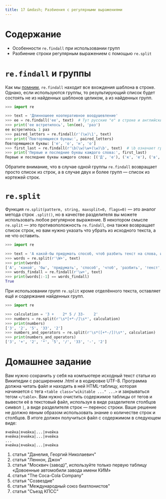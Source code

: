 ```yaml
---
title: 17 &mdash; Разбиения с регулярными выражениями
---
```


# Содержание

* Особенности `re.findall` при использовании групп
* Разбиение строки регулярным выражением с помощью `re.split`

# `re.findall` и группы

Как мы [помним](/16/), `re.findall` находит все вхождения шаблона в строке.
Однако, если используются группы, то результирующий список будет состоять не из найденных шаблонов целиком, а из найденных групп.

```python
>>> import re

>>> text = 'Длинношеее кооперативное воодушевление'
>>> ee = re.findall('ее', text)  # Тут русские "е" в строке и английские - в названии переменной
>>> print('ее встретилось', len(ee), 'раз')
ее встретилось 1 раз
>>> paired_letters = re.findall(r'(\w)\1', text)
>>> print('Повторяющиеся буквы:', paired_letters)
Повторяющиеся буквы: ['е', 'о', 'н', 'о']
>>> first_last = re.findall(r'\b(\w)\w+(\w)\b', text)  # \b означает границу со словом
>>> print('Первые и последние буквы каждого слова:', first_last)
Первые и последние буквы каждого слова: [('Д', 'е'), ('к', 'е'), ('в', 'е')]
```

Обратите внимание, что в случае одной группы `re.findall` возвращает просто список из строк, а в случае двух и более групп — список из кортежей строк.

# `re.split`

Функция `re.split(patterm, string, maxsplit=0, flags=0)` — это аналог метода строк `.split()`, но в качестве разделителя вы можете использовать любое регулярное выражение.
В некотором смысле `re.split` — это противоположность `re.findall`, она также возвращает список строк, но вам нужно указать что убрать из исходного текста, а не что оставить.

```python
>>> import re

>>> text = 'А какой-бы придумать способ, чтоб разбить текст на слова, используя регулярки?'
>>> words = re.split(r'\W+', text)
>>> print(words)
['А', 'какой', 'бы', 'придумать', 'способ', 'чтоб', 'разбить', 'текст', 'на', 'слова', 'используя', 'регулярки', '']
>>> words_findall = re.findall(r'\w+', text)
>>> print(words[:-1] == words_findall)
True
```

При использовании групп `re.split` кроме отделённого текста, оставляет ещё и содержание найденных групп.

```python
>>> import re

>>> calculation = '3 +    2* 5 / 33-    2'
>>> numbers = re.split(r'\s*[+*-/]\s*', calculation)
>>> print(numbers)
['3', '2', '5', '33', '2']
>>> numbers_and_operators = re.split(r'\s*([+*-/])\s*', calculation)
>>> print(numbers_and_operators)
['3', '+', '2', '*', '5', '/', '33', '-', '2']
```


# Домашнее задание

Вам нужно сохранить у себя на компьютере исходный текст статьи из Википедии с расширением .html и в кодировке UTF-8. Программа должна читать файл и находить в ней HTML-таблицу, которая начинается с тега `<table class="wikitable ..." ...>` и закрываться тегом `</table>`. Вам нужно очистить содержимое таблицы от тегов и вывести её в текстовый файл, используя в виде разделителя столбцов символ `|`, а виде разделителя строк — перенос строки. Ваше решение не должно явным образом использовать знание о количестве строк и столбцов. В итоге должен получиться файл с содержимом в следующем виде:

```
ячейка|ячейка|...|ячейка
ячейка|ячейка|...|ячейка
...
ячейка|ячейка|...|ячейка
```

1. статья "Данелия, Георгий Николаевич"
1. статья "Леннон, Джон"
1. статья "Москвич (завод)", используйте только первую таблицу «Довоенные автомобили завода имени КИМ»
1. статья "The Coca-Cola Company"
1. статья "Созвездие"
1. статья "Международный союз биатлонистов"
1. статья "Съезд КПСС"
